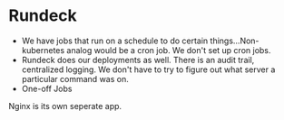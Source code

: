 # Rundeck 

* We have jobs that run on a schedule to do certain things...Non-kubernetes analog would be a cron job.  We don't set up cron jobs.
* Rundeck does our deployments as well. There is an audit trail, centralized logging. We don't have to try to figure out what server a particular command was on.
* One-off Jobs

Nginx is its own seperate app.
